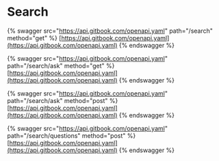 # Search

{% swagger src="https://api.gitbook.com/openapi.yaml" path="/search" method="get" %}
[https://api.gitbook.com/openapi.yaml](https://api.gitbook.com/openapi.yaml)
{% endswagger %}

{% swagger src="https://api.gitbook.com/openapi.yaml" path="/search/ask" method="get" %}
[https://api.gitbook.com/openapi.yaml](https://api.gitbook.com/openapi.yaml)
{% endswagger %}

{% swagger src="https://api.gitbook.com/openapi.yaml" path="/search/ask" method="post" %}
[https://api.gitbook.com/openapi.yaml](https://api.gitbook.com/openapi.yaml)
{% endswagger %}

{% swagger src="https://api.gitbook.com/openapi.yaml" path="/search/questions" method="post" %}
[https://api.gitbook.com/openapi.yaml](https://api.gitbook.com/openapi.yaml)
{% endswagger %}
